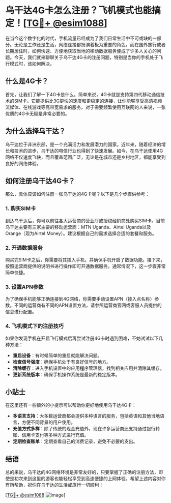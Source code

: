 # 乌干达4G卡怎么注册？飞机模式也能搞定！[[TG💪+ @esim1088](https://t.me/s/esim1088)]

在当今这个数字化的时代，手机流量已经成为了我们日常生活中不可或缺的一部分。无论是工作还是生活，网络连接都扮演着极为重要的角色。而在国外旅行或者长期居住时，如何快速、方便地获取当地的移动数据服务便成了许多人关心的问题。今天，我们就来聊聊关于乌干达4G卡的注册问题，特别是当你的手机处于飞行模式时，该如何解决。

## 什么是4G卡？

首先，让我们了解一下4G卡是什么。简单来说，4G卡就是支持第四代移动通信技术的SIM卡。它能提供比3G更快的速度和更稳定的连接，让你能够享受高清视频流媒体、在线游戏等高带宽需求的服务。对于需要频繁使用互联网的人来说，一张优质的4G卡无疑是非常必要的。

## 为什么选择乌干达？

乌干达位于非洲东部，是一个充满活力和发展潜力的国家。近年来，随着经济的增长和技术的进步，乌干达的电信行业也得到了快速发展。如今，在乌干达使用4G网络不仅速度飞快，而且覆盖范围广泛，无论是在城市还是乡村地区，都能享受到良好的网络体验。

## 如何注册乌干达4G卡？

那么，具体应该如何注册一张乌干达的4G卡呢？以下是几个步骤供参考：

### 1. 购买SIM卡

到达乌干达后，你可以前往各大运营商的营业厅或授权经销商处购买SIM卡。目前乌干达主要有三家主要的移动运营商：MTN Uganda、Airtel Uganda以及Orange（现为Airtel Money）。建议根据自己的需求选择合适的套餐和服务。

### 2. 开通数据服务

购买完SIM卡之后，你需要将其插入手机，并确保手机开启了数据功能。接下来，按照运营商提供的说明书进行操作即可开通数据服务。通常情况下，这一步骤非常简单快捷。

### 3. 设置APN参数

为了确保手机能够正确连接到4G网络，你需要手动设置APN（接入点名称）参数。不同的运营商有不同的APN设置方法，请参照运营商官网或客服人员提供的信息进行配置。

### 4. 飞机模式下的注册技巧

如果你发现手机在开启飞行模式后再尝试注册4G卡时遇到困难，不妨试试以下几种方法：

- **重启设备**：有时候简单的重启就能解决问题。
- **检查信号强度**：确保手机处于有良好信号的地方。
- **清除缓存**：进入手机设置中的应用程序管理器，找到相关应用并清除其缓存。
- **更新系统版本**：确保手机操作系统是最新的稳定版本。

## 小贴士

在这里还有一些额外的小提示可以帮助你更好地使用乌干达4G卡：

- **多语言支持**：大多数运营商都会提供多种语言的服务，包括英语和其他当地语言，方便不同背景的用户使用。
- **充值方式多样**：除了传统的现金充值外，现在许多运营商还支持通过银行转账、信用卡支付等多种方式进行充值。
- **定期检查账单**：定期查看自己的消费记录，避免不必要的支出。

## 结语

总的来说，乌干达的4G网络环境是非常友好的，只要掌握了正确的注册方法，即使是初次来到这里的游客也能轻松享受到高速便捷的上网体验。希望上述内容对你有所帮助，祝你在乌干达的生活或旅行一切顺利！

[[TG💪+ @esim1088](https://t.me/s/esim1088) ![Image](https://i.postimg.cc/4NQfJmqS/Snipaste-2025-05-13-00-14-12.png)]